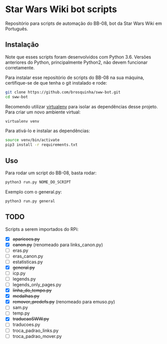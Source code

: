 # Star Wars Wiki bot scripts

Repositório para scripts de automação do BB-08, bot da Star Wars Wiki em Português.

## Instalação

Note que esses scripts foram desenvolvidos com Python 3.6. Versões anteriores do Python, principalmente Python2, não devem funcionar corretamente.

Para instalar esse repositório de scripts do BB-08 na sua máquina, certifique-se de que tenha o git instalado e rode:

```sh
git clone https://github.com/brosquinha/sww-bot.git
cd sww-bot
```

Recomendo utilizar [virtualenv](https://virtualenv.pypa.io/en/latest/) para isolar as dependências desse projeto. Para criar um novo ambiente virtual:

```sh
virtualenv venv
```

Para ativá-lo e instalar as dependências:

```sh
source venv/bin/activate
pip3 install -r requirements.txt
```

## Uso

Para rodar um script do BB-08, basta rodar:

```sh
python3 run.py NOME_DO_SCRIPT
```

Exemplo com o general.py:

```sh
python3 run.py general
```

## TODO

Scripts a serem importados do RPi:

* [X] ~~aparicoes.py~~
* [X] ~~canon.py~~ (renomeado para links_canon.py)
* [ ] eras.py
* [ ] eras_canon.py
* [ ] estatisticas.py
* [X] ~~general.py~~
* [ ] icp.py
* [ ] legends.py
* [ ] legends_only_pages.py
* [X] ~~linha_do_tempo.py~~
* [X] ~~medalhas.py~~
* [X] ~~remover_predefs.py~~ (renomeado para emuso.py)
* [ ] sam.py
* [ ] temp.py
* [X] ~~traducaoSWW.py~~
* [ ] traducoes.py
* [ ] troca_padrao_links.py
* [ ] troca_padrao_mover.py
